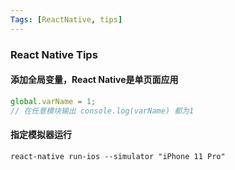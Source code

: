 ```yaml
---
Tags: [ReactNative, tips]
---
```




### React Native Tips

#### 添加全局变量，React Native是单页面应用

```javascript
global.varName = 1;
// 在任意模块输出 console.log(varName) 都为1
```

#### 指定模拟器运行

```shell
react-native run-ios --simulator "iPhone 11 Pro"
```

